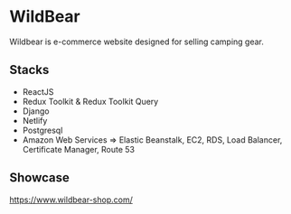 # WildBear
Wildbear is e-commerce website designed for selling camping gear.

## Stacks
* ReactJS
* Redux Toolkit & Redux Toolkit Query
* Django
* Netlify
* Postgresql
* Amazon Web Services => Elastic Beanstalk, EC2, RDS, Load Balancer, Certificate Manager, Route 53

## Showcase
https://www.wildbear-shop.com/
